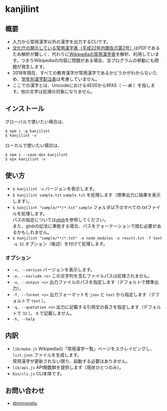 # kanjilint

## 概要

* 入力から常用漢字以外の漢字を出力するCLIです。
* [文化庁の開示している常用漢字表（平成22年内閣告示第2号）](http://www.bunka.go.jp/kokugo_nihongo/sisaku/joho/joho/kijun/naikaku/kanji/index.html)はPDFであるため解析が難しく、代わりに[Wikipediaの常用漢字表](https://ja.wikipedia.org/wiki/%E5%B8%B8%E7%94%A8%E6%BC%A2%E5%AD%97%E4%B8%80%E8%A6%A7)を解析、利用しています。つまりWikipediaの内容に問題がある場合、当プログラムの挙動にも問題が発生します。
* 2018年現在、すべての教育漢字が常用漢字であるかどうかがわからないため、[学年別漢字配当表](https://ja.wikipedia.org/wiki/%E5%AD%A6%E5%B9%B4%E5%88%A5%E6%BC%A2%E5%AD%97%E9%85%8D%E5%BD%93%E8%A1%A8)は考慮していません。
* ここでの漢字とは、Unicodeにおける4E00から9FA5（ `一-龥` ）を指します。他の文字は処理の対象になりません。

## インストール

グローバルで使いたい場合は、

```
$ npm i -g kanjilint
$ kanjilint -v
```

ローカルで使いたい場合は、

```
$ npm i --save-dev kanjilint
$ npx kanjilint -v
```

## 使い方

* `$ kanjilint -v` バージョンを表示します。
* `$ kanjilint sample.txt` `sample.txt` を処理します（標準出力に結果を表示します）。
* `$ kanjilint "sample/**/*.txt"` `sample` フォルダ以下のすべての.txtファイルを処理します。  
パスの指定については[glob](https://www.npmjs.com/package/glob)を参照してください。  
また、globの記法に準拠する場合、パスをクォーテーションで囲む必要があるかもしれません。
* `$ kanjilint "sample/**/*.txt" -e node_modules -o result.txt -f text -q 32` オプション（後述）を付けて処理します。

### オプション

* `-v, --version` バージョンを表示します。
* `-e, --exclude <s>` この文字列を含むファイルパスは処理されません。
* `-o, --output <s>` 出力ファイルのパスを指定します（デフォルトで標準出力）。
* `-f, --format <s>` 出力フォーマットを `json` と `text` から指定します（デフォルトで `text` ）。
* `-q, --quotation <n>` 出力に記載する引用文の長さを指定します（デフォルトで `32` ）。 `0` で記載しません。
* `-h, --help`

## 内訳

* `lib/make.js` Wikipediaの「常用漢字一覧」ページをスクレイピングし、 `list.json` ファイルを生成します。  
常用漢字が更新されない限り、起動する必要はありません。
* `lib/api.js` API関数群を提供します（現状ひとつのみ）。
* `bin/cli.js` CLI本体です。

## お問い合わせ

* [@mimonelu](https://twitter.com/mimonelu)
